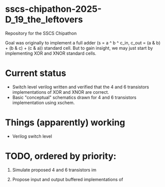 # sscs-chipathon-2025-D_19_the_leftovers
Repository for the SSCS Chipathon

Goal was originally to implement a full adder (s = a ^ b ^ c_in, c_out = (a & b) + (b & c) + (c & a)) standard cell. But to gain insight, we may just start by implementing XOR and XNOR standard cells.





# Current status

* Switch level verilog written and verified that the 4 and 6 transistors implementations of XOR and XNOR are correct.
* Basic "conceptual" schematics drawn for 4 and 6 transistors implementation using xschem.

# Things (apparently) working

* Verilog switch level 

# TODO, ordered by priority:

1. Simulate proposed 4 and 6 transistors im
    
2. Propose input and output buffered implementations of


